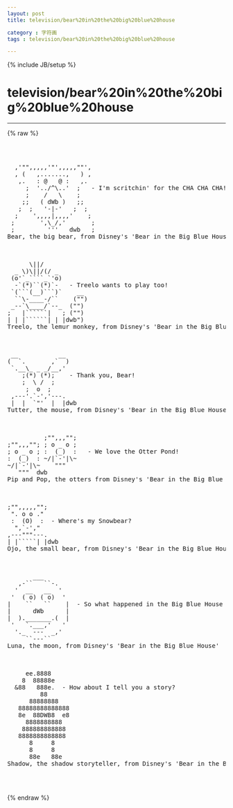 ```yaml
---
layout: post
title: television/bear%20in%20the%20big%20blue%20house
category : 字符画
tags : television/bear%20in%20the%20big%20blue%20house
---
```

{% include JB/setup %}
# television/bear%20in%20the%20big%20blue%20house
---
{% raw %}
<pre>



  ,&#039;&quot;&quot;,,,,,&#039;&quot;&#039;,,,,,&quot;&quot;&#039;,
  , (   ,.......,   ) ,
   ,.   : @   @ :   ,.
     ;  &#039;../^\..&#039;  ;   - I&#039;m scritchin&#039; for the CHA CHA CHA!
     ;    /   \    ; 
    ;;   ( dWb )   ;;
   ;  ;   &#039;-|-&#039;   ;  ;
  ;    &#039;,,,,|,,,,&#039;    ;
 ;       &#039;,\_/,&#039;       ;
 ;         &#039;&#039;&#039;   dwb   ;
Bear, the big bear, from Disney&#039;s &#039;Bear in the Big Blue House&#039;



      \||/ 
  _ \)\||/(/ _
 (o&#039;`_````_`&#039;o) 
  -`(*)``(*)`-   - Treelo wants to play too!
 `(```(__)```)`    __
  ``\-____-/``    (&quot;&quot;)
 _--`\____/`--_  (&quot;&quot;)
;   |``````|   ; (&quot;&quot;)
| | |``````| | |dwb&quot;)
Treelo, the lemur monkey, from Disney&#039;s &#039;Bear in the Big Blue House&#039;



 __           __
(  `.       ,`  ) 
 `.__\_ _ _/__,&#039;
    ;(*) (*);    - Thank you, Bear!
    ;  \ /  ; 
     ;  o  ;
 ,---&#039;.`-&#039;,&#039;---.
 |  |  `&quot;&#039;  |  |dwb
Tutter, the mouse, from Disney&#039;s &#039;Bear in the Big Blue House&#039;



          ;&quot;&quot;,,,&quot;&quot;;
;&quot;&quot;,,,&quot;&quot;; ; o _ o ;
; o _ o ; :  (_)  :   - We love the Otter Pond!
:  (_)  : ~/|`-&#039;|\~
~/|`-&#039;|\~    &quot;&quot;&quot;
   &quot;&quot;&quot;  dwb
Pip and Pop, the otters from Disney&#039;s &#039;Bear in the Big Blue House&#039;



;&quot;&quot;,,,,,&quot;&quot;;
 &quot;. o o .&quot;
 :  (O)  :  - Where&#039;s my Snowbear?
  &quot;,`-&#039;,&quot;
,---&quot;&quot;&quot;---.
| |`````| |dwb
Ojo, the small bear, from Disney&#039;s &#039;Bear in the Big Blue House&#039;



       ___
   ,-``   ``-.
  &#039;  __   __  &#039;
 &#039;  ( o) ( o)  &#039;
|    ``   ``    |  - So what happened in the Big Blue House today?
|      dWb      |
|  )._______.(  |
 &#039;   `.___,&#039;   &#039;
  &#039;._  ---  _,&#039;
     ``---``
Luna, the moon, from Disney&#039;s &#039;Bear in the Big Blue House&#039;



     ee.8888
    8  88888e
  &amp;88   888e.  - How about I tell you a story?
         88
      88888888
   88888888888888 
   8e  88DWB8  e8
     8888888888
    888888888888
   8888888888888
      8     8
      8     8
      88e   88e
Shadow, the shadow storyteller, from Disney&#039;s &#039;Bear in the Big Blue House&#039;


 </pre>
{% endraw %}
